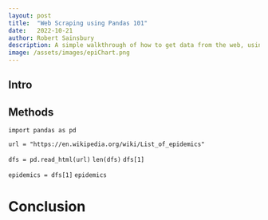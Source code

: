```yaml
---
layout: post
title:  "Web Scraping using Pandas 101"
date:   2022-10-21
author: Robert Sainsbury
description: A simple walkthrough of how to get data from the web, using epidemioligical data as an example.
image: /assets/images/epiChart.png
---
```


## Intro


## Methods

`import pandas as pd`

`url = "https://en.wikipedia.org/wiki/List_of_epidemics"`

`dfs = pd.read_html(url)`
`len(dfs)`
`dfs[1]`

`epidemics = dfs[1]`
`epidemics`

# Conclusion

